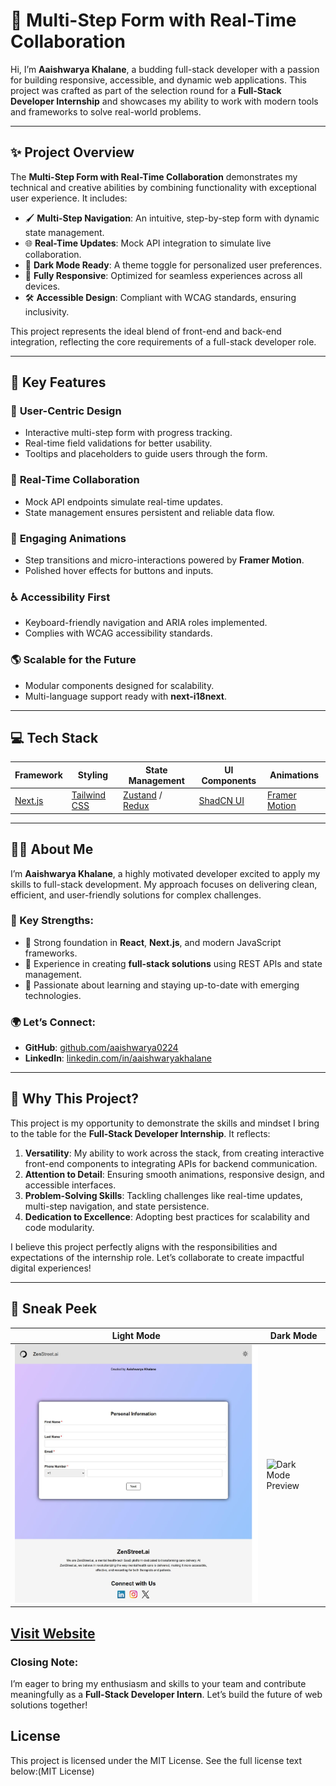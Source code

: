 # 🌟 Multi-Step Form with Real-Time Collaboration

Hi, I’m **Aaishwarya Khalane**, a budding full-stack developer with a passion for building responsive, accessible, and dynamic web applications. This project was crafted as part of the selection round for a **Full-Stack Developer Internship** and showcases my ability to work with modern tools and frameworks to solve real-world problems.

---

## ✨ Project Overview

The **Multi-Step Form with Real-Time Collaboration** demonstrates my technical and creative abilities by combining functionality with exceptional user experience. It includes:

- 🖌 **Multi-Step Navigation**: An intuitive, step-by-step form with dynamic state management.
- 🌐 **Real-Time Updates**: Mock API integration to simulate live collaboration.
- 🎨 **Dark Mode Ready**: A theme toggle for personalized user preferences.
- 📱 **Fully Responsive**: Optimized for seamless experiences across all devices.
- 🛠 **Accessible Design**: Compliant with WCAG standards, ensuring inclusivity.

This project represents the ideal blend of front-end and back-end integration, reflecting the core requirements of a full-stack developer role.

---

## 🚀 Key Features

### 🌟 **User-Centric Design**
- Interactive multi-step form with progress tracking.
- Real-time field validations for better usability.
- Tooltips and placeholders to guide users through the form.

### 🔗 **Real-Time Collaboration**
- Mock API endpoints simulate real-time updates.
- State management ensures persistent and reliable data flow.

### 🎥 **Engaging Animations**
- Step transitions and micro-interactions powered by **Framer Motion**.
- Polished hover effects for buttons and inputs.

### ♿ **Accessibility First**
- Keyboard-friendly navigation and ARIA roles implemented.
- Complies with WCAG accessibility standards.

### 🌎 **Scalable for the Future**
- Modular components designed for scalability.
- Multi-language support ready with **next-i18next**.

---

## 💻 Tech Stack

| **Framework**       | **Styling**         | **State Management** | **UI Components** | **Animations**      |
|----------------------|---------------------|-----------------------|--------------------|---------------------|
| [Next.js](https://nextjs.org/) | [Tailwind CSS](https://tailwindcss.com/) | [Zustand](https://zustand-demo.pmnd.rs/) / [Redux](https://redux.js.org/) | [ShadCN UI](https://shadcn.dev/) | [Framer Motion](https://www.framer.com/motion/) |

---

## 👩‍💻 About Me

I’m **Aaishwarya Khalane**, a highly motivated developer excited to apply my skills to full-stack development. My approach focuses on delivering clean, efficient, and user-friendly solutions for complex challenges.

### 🌟 Key Strengths:
- 🔹 Strong foundation in **React**, **Next.js**, and modern JavaScript frameworks.
- 🔹 Experience in creating **full-stack solutions** using REST APIs and state management.
- 🔹 Passionate about learning and staying up-to-date with emerging technologies.

### 🌍 Let’s Connect:
- **GitHub**: [github.com/aaishwarya0224](https://github.com/aaishwarya0224)
- **LinkedIn**: [linkedin.com/in/aaishwaryakhalane](https://www.linkedin.com/in/aaishwaryakhalane)

---

## 🎉 Why This Project?

This project is my opportunity to demonstrate the skills and mindset I bring to the table for the **Full-Stack Developer Internship**. It reflects:

1. **Versatility**: My ability to work across the stack, from creating interactive front-end components to integrating APIs for backend communication.
2. **Attention to Detail**: Ensuring smooth animations, responsive design, and accessible interfaces.
3. **Problem-Solving Skills**: Tackling challenges like real-time updates, multi-step navigation, and state persistence.
4. **Dedication to Excellence**: Adopting best practices for scalability and code modularity.

I believe this project perfectly aligns with the responsibilities and expectations of the internship role. Let’s collaborate to create impactful digital experiences!

---

## 📸 Sneak Peek

| Light Mode | Dark Mode |
|------------|-----------|
| ![Light Mode Preview](lpreview.jpg) | ![Dark Mode Preview](dpreview.jpg) 

[Visit Website](https://aaishwarya0224.github.io/Mult-Step-form/)
---

### Closing Note:
I’m eager to bring my enthusiasm and skills to your team and contribute meaningfully as a **Full-Stack Developer Intern**. Let’s build the future of web solutions together!

## License

This project is licensed under the MIT License. See the full license text below:(MIT License)